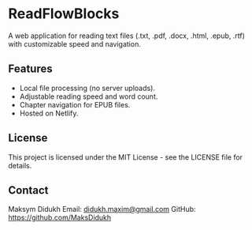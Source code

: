 # ReadFlowBlocks
A web application for reading text files (.txt, .pdf, .docx, .html, .epub, .rtf) with customizable speed and navigation.

## Features
- Local file processing (no server uploads).
- Adjustable reading speed and word count.
- Chapter navigation for EPUB files.
- Hosted on Netlify.

## License
This project is licensed under the MIT License - see the LICENSE file for details.

## Contact
Maksym Didukh
Email: didukh.maxim@gmail.com
GitHub: https://github.com/MaksDidukh
